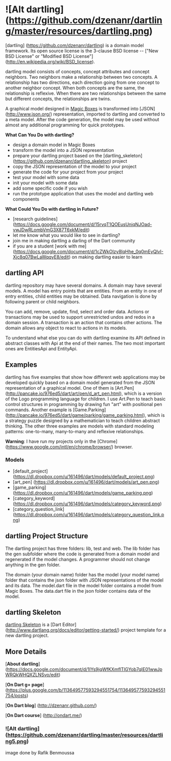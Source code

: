 


# ![Alt dartling] (https://github.com/dzenanr/dartling/master/resources/dartling.png)

[dartling] (https://github.com/dzenanr/dartling) is a domain model framework. Its open source license is the 3-clause BSD license -- ["New BSD License" or "Modified BSD License"] (http://en.wikipedia.org/wiki/BSD_license).

dartling model consists of concepts, concept attributes and concept neighbors. Two neighbors make a relationship between two concepts. A relationship has two directions, each direction going from one concept to another neighbor concept. When both concepts are the same, the relationship is reflexive. When there are two relationships between the same but different concepts, the relationships are twins.

A graphical model designed in [Magic Boxes](https://github.com/dzenanr/magic_boxes) is transformed into [JSON] (http://www.json.org/) representation, imported to dartling and converted to a meta model. After the code generation, the model may be used without almost any additional programming for quick prototypes.

**What Can You Do with dartling?**

* design a domain model in Magic Boxes
* transform the model into a JSON representation
* prepare your dartling project based on the [dartling_skeleton] (https://github.com/dzenanr/dartling_skeleton) project
* copy the JSON representation of the model to your project
* generate the code for your project from your project
* test your model with some data
* init your model with some data
* add some specific code if you wish
* run the prototype application that uses the model and dartling web components

**What Could You Do with dartling in Future?**

* [research guidelines] 
  (https://docs.google.com/document/d/15rvqT1QOEusUniqNJOad-vwJDwRLombVmG3X87T6xkM/edit)
* let me know what you would like to see in dartling?
* join me in making dartling a darling of the Dart community
* if you are a student [work with me]  
  (https://docs.google.com/document/d/1cZWkOlzy8lqHhe_0q0mEyQlvI-Xjc8q07BwLaWqqyE8/edit)
  on making dartling easier to learn

## dartling API

dartling repository may have several domains. A domain may have several models. A model has entry points that are entities. From an entity in one of entry entities, child entities may be obtained. Data navigation is done by following parent or child neighbors.

You can add, remove, update, find, select and order data. Actions or transactions may be used to support unrestricted undos and redos in a domain session. A transaction is an action that contains other actions. The domain allows any object to react to actions in its models.

To understand what else you can do with dartling examine its API defined in abstract classes with Api at the end of their names. The two most important ones are EntitiesApi and EntityApi.

## Examples

dartling has five examples that show how different web applications may be developed quickly based on a domain model generated from the JSON representation of a graphical model. One of them is [Art.Pen] (http://pancake.io/976ed5/dart/art/pen/d_art_pen.html), which is a version of the Logo programming language for children. I use Art.Pen to teach basic control structures in programming by drawing fun "art" with positional pen commands. Another example is [Game.Parking] (http://pancake.io/976ed5/dart/game/parking/game_parking.html), which is a strategy puzzle designed by a mathematician to teach children abstract thinking. The other three examples are models with standard modeling patterns: one-to-many, many-to-many and reflexive relationships.

**Warning**: I have run my projects only in the [Chrome] (https://www.google.com/intl/en/chrome/browser/) browser.

### Models

* [default_project] (https://dl.dropbox.com/u/161496/dart/models/default_project.png)
* [art_pen] (https://dl.dropbox.com/u/161496/dart/models/art_pen.png)
* [game_parking] (https://dl.dropbox.com/u/161496/dart/models/game_parking.png)
* [category_keyword] (https://dl.dropbox.com/u/161496/dart/models/category_keyword.png)
* [category_question_link] (https://dl.dropbox.com/u/161496/dart/models/category_question_link.png)

## dartling Project Structure

The dartling project has three folders: lib, test and web. The lib folder has the gen subfolder where the code is generated from a domain model and regenerated if the model changes. A programmer should not change anything in the gen folder.

The domain (your domain name) folder has the model (your model name) folder that contains the json folder with JSON representations of the model and its data. The model.dart file in the model folder contains a model from Magic Boxes. The data.dart file in the json folder contains data of the model.

## dartling Skeleton

[dartling Skeleton](https://github.com/dzenanr/dartling_skeleton) is a [Dart Editor] 
(http://www.dartlang.org/docs/editor/getting-started/) 
project template for a new dartling project.

## More Details
 
[**About dartling**] (https://docs.google.com/document/d/1IYs9jqWfKXmflTIGYob7qIE01wwJpWRQkWHQXZLNSvo/edit)

[**On Dart g+ page**] (https://plus.google.com/b/113649577593294551754/113649577593294551754/posts)

[**On Dart blog**] (http://dzenanr.github.com/)

[**On Dart course**] (http://ondart.me/)

### ![Alt dartling] (https://github.com/dzenanr/dartling/master/resources/dartling5.png)
image done by Rafik Benmoussa



